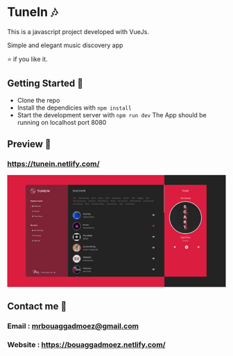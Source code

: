 # TuneIn 🎶

This is a javascript project developed with VueJs.

Simple and elegant music discovery app

⭐ if you like it.

## Getting Started 🚀

- Clone the repo
- Install the dependicies with `npm install`
- Start the development server with `npm run dev`
  The App should be running on localhost port 8080

## Preview 📸

### https://tunein.netlify.com/

<img src="public/app.png" >

## Contact me 📧

### Email : mrbouaggadmoez@gmail.com

### Website : https://bouaggadmoez.netlify.com/
